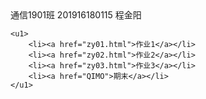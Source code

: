 <!DOCTYPE html>
<html lang="en">
<head>
    <meta charset="UTF-8">
    <meta name="viewport" content="width=device-width, initial-scale=1.0">
    <title>Document</title>
</head>
<body background="4.jpg">
    <th>通信1901班 201916180115 程金阳</th>
    
    <u1>
        <li><a href="zy01.html">作业1</a></li>
        <li><a href="zy02.html">作业2</a></li>
        <li><a href="zy03.html">作业3</a></li>
        <li><a href="QIMO">期末</a></li>
    </u1>
</body>
</html>
